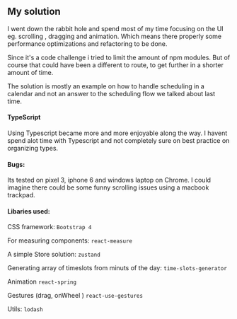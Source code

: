 
## My solution

I went down the rabbit hole and spend most of my time focusing on the UI eg.
scrolling , dragging and animation. Which means there properly some performance optimizations and refactoring to be done.

Since it's a code challenge i tried to limit the amount of npm modules.
But of course that could have been a different to route, to get further in a shorter amount of time. 

The solution is mostly an example on how to handle scheduling in a calendar and not an answer to the scheduling flow we talked about last time.

#### TypeScript 
Using Typescript became more and more enjoyable along the way. I havent spend alot time with Typescript and not completely sure on best practice on organizing types.

#### Bugs:
Its tested on pixel 3, iphone 6 and windows laptop on Chrome.
I could imagine there could be some funny scrolling issues using a macbook trackpad. 


#### Libaries used:
CSS framework: ```Bootstrap 4```

For measuring components: ```react-measure```

A simple Store solution: ```zustand```

Generating array of timeslots from minuts of the day: 
```time-slots-generator```

Animation 
```react-spring```

Gestures (drag, onWheel )
```react-use-gestures```

Utils:
```lodash```

